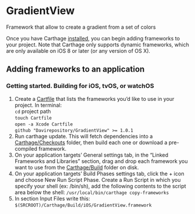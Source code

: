 # GradientView
Framework that allow to create a gradient from a set of colors 

Once you have Carthage [installed](https://github.com/Carthage/Carthage#installing-carthage), you can begin adding frameworks to your project. Note that Carthage only supports dynamic frameworks, which are only available on iOS 8 or later (or any version of OS X).

## Adding frameworks to an application

### Getting started. Building for iOS, tvOS, or watchOS

1. Create a [Cartfile](https://github.com/Carthage/Carthage/blob/master/Documentation/Artifacts.md#cartfile) that lists the frameworks you’d like to use in your project. In terminal: <br/>`cd` project path 
<br/>`touch Cartfile` 
<br/>`open -a Xcode Cartfile` 
<br/>`github "Davirepository/GradientView" >= 1.0.1`
2. Run carthage update. This will fetch dependencies into a [Carthage/Checkouts](https://github.com/Carthage/Carthage/blob/master/Documentation/Artifacts.md#carthagecheckouts) folder, then build each one or download a pre-compiled framework.
3. On your application targets’ General settings tab, in the “Linked Frameworks and Libraries” section, drag and drop each framework you want to use from the [Carthage/Build](https://github.com/Carthage/Carthage/blob/master/Documentation/Artifacts.md#carthagebuild) folder on disk.
4. On your application targets’ Build Phases settings tab, click the + icon and choose New Run Script Phase. Create a Run Script in which you specify your shell (ex: /bin/sh), add the following contents to the script area below the shell: `/usr/local/bin/carthage copy-frameworks`
5. In section Input Files write this: `$(SRCROOT)/Carthage/Build/iOS/GradientView.framework`
